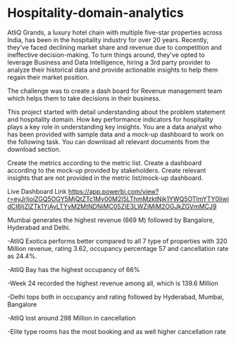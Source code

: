# Hospitality-domain-analytics
AtliQ Grands, a luxury hotel chain with multiple five-star properties across India, has been in the hospitality industry for over 20 years. Recently, they've faced declining market share and revenue due to competition and ineffective decision-making. To turn things around, they've opted to leverage Business and Data Intelligence, hiring a 3rd party provider to analyze their historical data and provide actionable insights to help them regain their market position.

The challenge was to create a dash board for Revenue management team which helps them to take decisions in their business.

This project started with detail understanding about the problem statement and hospitality domain. How key performance indicators for hospitality plays a key role in understanding key insights.
You are a data analyst who has been provided with sample data and a mock-up dashboard to work on the following task. You can download all relevant documents from the download section.

Create the metrics according to the metric list. Create a dashboard according to the mock-up provided by stakeholders. Create relevant insights that are not provided in the metric list/mock-up dashboard.

Live Dashboard Link https://app.powerbi.com/view?r=eyJrIjoiZGQ5OGY5MjQtZTc1My00M2I5LThmMzktNjk1YWQ5OTlmYTY0IiwidCI6IjZlZTk1YjAyLTYyM2MtNDNiMC05ZjE3LWZjMjM2OGJkZGVmMCJ9

Mumbai generates the highest revenue (669 M) followed by Bangalore, Hyderabad and Delhi.

-AtliQ Exotica performs better compared to all 7 type of properties with 320 Million revenue, rating 3.62, occupancy percentage 57 and cancellation rate as 24.4%.

-AtliQ Bay has the highest occupancy of 66%

-Week 24 recorded the highest revenue among all, which is 139.6 Million

-Delhi tops both in occupancy and rating followed by Hyderabad, Mumbai, Bangalore

-AtliQ lost around 298 Million in cancellation

-Elite type rooms has the most booking and as well higher cancellation rate
